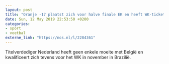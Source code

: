 ```yaml
---
layout: post
title: "Oranje -17 plaatst zich voor halve finale EK en heeft WK-ticket binnen"
date: Sun, 12 May 2019 22:53:50 +0200
categories: 
- sport 
- voetbal 
externe_link: "https://nos.nl/l/2284361"
---
```


Titelverdediger Nederland heeft geen enkele moeite met België en kwalificeert zich tevens voor het WK in november in Brazilië.
